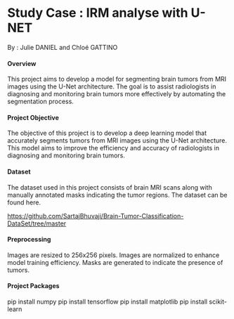 # Study Case : IRM analyse with U-NET

By : Julie DANIEL and Chloé GATTINO 

#### Overview
This project aims to develop a model for segmenting brain tumors from MRI images using the U-Net architecture. The goal is to assist radiologists in diagnosing and monitoring brain tumors more effectively by automating the segmentation process.

#### Project Objective
The objective of this project is to develop a deep learning model that accurately segments tumors from MRI images using the U-Net architecture. This model aims to improve the efficiency and accuracy of radiologists in diagnosing and monitoring brain tumors.

#### Dataset
The dataset used in this project consists of brain MRI scans along with manually annotated masks indicating the tumor regions. 
The dataset can be found here.

https://github.com/SartajBhuvaji/Brain-Tumor-Classification-DataSet/tree/master

#### Preprocessing
Images are resized to 256x256 pixels.
Images are normalized to enhance model training efficiency.
Masks are generated to indicate the presence of tumors.


#### Project Packages
pip install numpy
pip install tensorflow
pip install matplotlib
pip install scikit-learn


